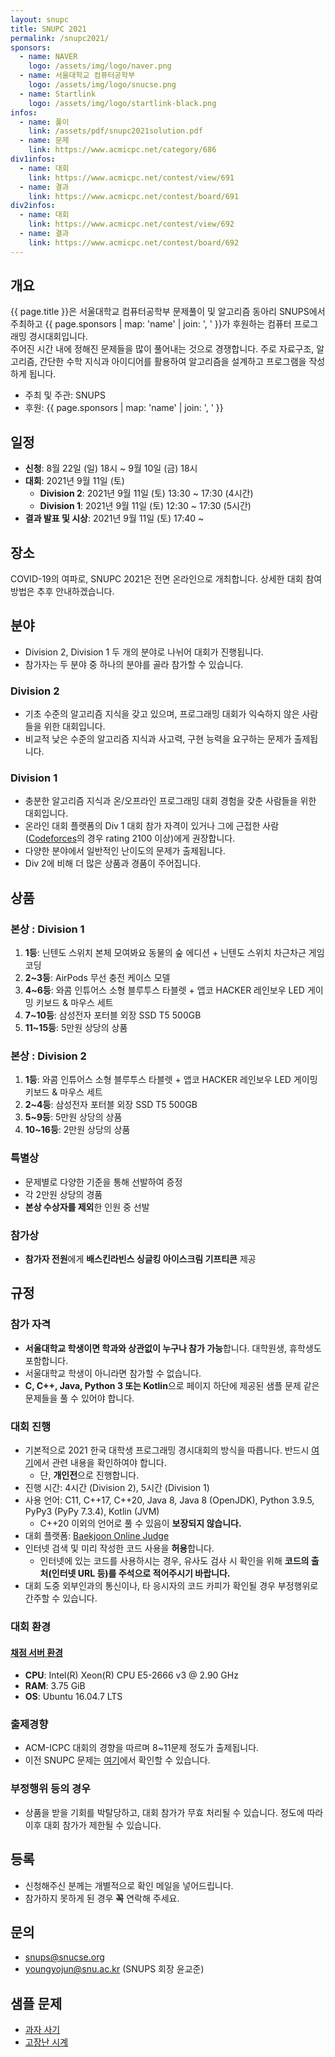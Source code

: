 ```yaml
---
layout: snupc
title: SNUPC 2021
permalink: /snupc2021/
sponsors:
  - name: NAVER
    logo: /assets/img/logo/naver.png
  - name: 서울대학교 컴퓨터공학부
    logo: /assets/img/logo/snucse.png
  - name: Startlink
    logo: /assets/img/logo/startlink-black.png
infos:
  - name: 풀이
    link: /assets/pdf/snupc2021solution.pdf
  - name: 문제
    link: https://www.acmicpc.net/category/686
div1infos:
  - name: 대회
    link: https://www.acmicpc.net/contest/view/691
  - name: 결과
    link: https://www.acmicpc.net/contest/board/691
div2infos:
  - name: 대회
    link: https://www.acmicpc.net/contest/view/692
  - name: 결과
    link: https://www.acmicpc.net/contest/board/692
---
```


## 개요
{{ page.title }}은 서울대학교 컴퓨터공학부 문제풀이 및 알고리즘 동아리 SNUPS에서 주최하고 {{ page.sponsors | map: 'name' | join: ', ' }}가 후원하는 컴퓨터 프로그래밍 경시대회입니다.  
주어진 시간 내에 정해진 문제들을 많이 풀어내는 것으로 경쟁합니다. 주로 자료구조, 알고리즘, 간단한 수학 지식과 아이디어를 활용하여 알고리즘을 설계하고 프로그램을 작성하게 됩니다.  
- 주최 및 주관: SNUPS
- 후원: {{ page.sponsors | map: 'name' | join: ', ' }}

## 일정
- **신청**: 8월 22일 (일) 18시 ~ 9월 10일 (금) 18시
- **대회**: 2021년 9월 11일 (토)
  - **Division 2**: 2021년 9월 11일 (토) 13:30 ~ 17:30 (4시간)
  - **Division 1**: 2021년 9월 11일 (토) 12:30 ~ 17:30 (5시간)
- **결과 발표 및 시상**: 2021년 9월 11일 (토) 17:40 ~


## 장소
COVID-19의 여파로, SNUPC 2021은 전면 온라인으로 개최합니다. 상세한 대회 참여 방법은 추후 안내하겠습니다.


## 분야
- Division 2, Division 1 두 개의 분야로 나뉘어 대회가 진행됩니다.
- 참가자는 두 분야 중 하나의 분야를 골라 참가할 수 있습니다.

### Division 2
- 기초 수준의 알고리즘 지식을 갖고 있으며, 프로그래밍 대회가 익숙하지 않은 사람들을 위한 대회입니다.
- 비교적 낮은 수준의 알고리즘 지식과 사고력, 구현 능력을 요구하는 문제가 출제됩니다.

### Division 1
- 충분한 알고리즘 지식과 온/오프라인 프로그래밍 대회 경험을 갖춘 사람들을 위한 대회입니다.
- 온라인 대회 플랫폼의 Div 1 대회 참가 자격이 있거나 그에 근접한 사람([Codeforces](https://codeforces.com/)의 경우 rating 2100 이상)에게 권장합니다.
- 다양한 분야에서 일반적인 난이도의 문제가 출제됩니다.
- Div 2에 비해 더 많은 상품과 경품이 주어집니다.

## 상품

### 본상 : Division 1
1. **1등**: 닌텐도 스위치 본체 모여봐요 동물의 숲 에디션 + 닌텐도 스위치 차근차근 게임코딩
2. **2~3등**: AirPods 무선 충전 케이스 모델
3. **4~6등**: 와콤 인튜어스 소형 블루투스 타블렛 + 앱코 HACKER 레인보우 LED 게이밍 키보드 & 마우스 세트
4. **7~10등**: 삼성전자 포터블 외장 SSD T5 500GB
5. **11~15등**: 5만원 상당의 상품

### 본상 : Division 2
1. **1등**: 와콤 인튜어스 소형 블루투스 타블렛 + 앱코 HACKER 레인보우 LED 게이밍 키보드 & 마우스 세트
2. **2~4등**: 삼성전자 포터블 외장 SSD T5 500GB
3. **5~9등**: 5만원 상당의 상품
4. **10~16등**: 2만원 상당의 상품

### 특별상
- 문제별로 다양한 기준을 통해 선발하여 증정
- 각 2만원 상당의 경품
- **본상 수상자를 제외**한 인원 중 선발

### 참가상
- **참가자 전원**에게 **배스킨라빈스 싱글킹 아이스크림 기프티콘** 제공

## 규정

### 참가 자격
- **서울대학교 학생이면 학과와 상관없이 누구나 참가 가능**합니다. 대학원생, 휴학생도 포함합니다.
- 서울대학교 학생이 아니라면 참가할 수 없습니다.
- **C, C++, Java, Python 3 또는 Kotlin**으로 페이지 하단에 제공된 샘플 문제 같은 문제들을 풀 수 있어야 합니다.

### 대회 진행
- 기본적으로 2021 한국 대학생 프로그래밍 경시대회의 방식을 따릅니다. 반드시 [여기](http://icpckorea.org/archives/942)에서 관련 내용을 확인하여야 합니다.
  - 단, **개인전**으로 진행합니다.
- 진행 시간: 4시간 (Division 2), 5시간 (Division 1)
- 사용 언어: C11, C++17, C++20, Java 8, Java 8 (OpenJDK), Python 3.9.5, PyPy3 (PyPy 7.3.4), Kotlin (JVM)
  - C++20 이외의 언어로 풀 수 있음이 **보장되지 않습니다.**
- 대회 플랫폼: [Baekjoon Online Judge](https://www.acmicpc.net/)
- 인터넷 검색 및 미리 작성한 코드 사용을 **허용**합니다.
  - 인터넷에 있는 코드를 사용하시는 경우, 유사도 검사 시 확인을 위해 **코드의 출처(인터넷 URL 등)를 주석으로 적어주시기 바랍니다.**
- 대회 도중 외부인과의 통신이나, 타 응시자의 코드 카피가 확인될 경우 부정행위로 간주할 수 있습니다.

### 대회 환경

#### [채점 서버 환경](https://www.acmicpc.net/help/judge)
- **CPU**: Intel(R) Xeon(R) CPU E5-2666 v3 @ 2.90 GHz
- **RAM**: 3.75 GiB
- **OS**: Ubuntu 16.04.7 LTS

### 출제경향
- ACM-ICPC 대회의 경향을 따르며 8~11문제 정도가 출제됩니다.
- 이전 SNUPC 문제는 [여기](https://www.acmicpc.net/category/354)에서 확인할 수 있습니다.

### 부정행위 등의 경우
- 상품을 받을 기회를 박탈당하고, 대회 참가가 무효 처리될 수 있습니다. 정도에 따라 이후 대회 참가가 제한될 수 있습니다.

## 등록
- 신청해주신 분께는 개별적으로 확인 메일을 넣어드립니다.
- 참가하지 못하게 된 경우 **꼭** 연락해 주세요.

## 문의
- [snups@snucse.org](mailto:snups@snucse.org)
- [youngyojun@snu.ac.kr](mailto:youngyojun@snu.ac.kr) (SNUPS 회장 윤교준)

## 샘플 문제
- [과자 사기](https://www.acmicpc.net/problem/17450)
- [고장난 시계](https://www.acmicpc.net/problem/14710)
